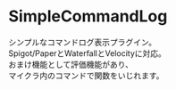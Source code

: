 # SimpleCommandLog
シンプルなコマンドログ表示プラグイン。<br>
Spigot/PaperとWaterfallとVelocityに対応。<br>
おまけ機能として評価機能があり、<br>
マイクラ内のコマンドで関数をいじれます。<br>

